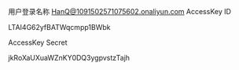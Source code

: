 用户登录名称 HanQ@1091502571075602.onaliyun.com
AccessKey ID 

LTAI4G62yfBATWqcmpp1BWbk



AccessKey Secret

 jkRoXaUXuaWZnKY0DQ3ygpvstzTajh